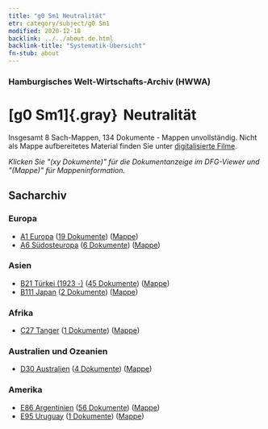 ```yaml
---
title: "g0 Sm1 Neutralität"
etr: category/subject/g0 Sm1
modified: 2020-12-18
backlink: ../../about.de.html
backlink-title: "Systematik-Übersicht"
fn-stub: about
---
```


### Hamburgisches Welt-Wirtschafts-Archiv (HWWA)
# [g0 Sm1]{.gray}&#8201; Neutralität&#160; 




Insgesamt 8 Sach-Mappen, 134 Dokumente - Mappen unvollständig.
Nicht als Mappe aufbereitetes Material finden Sie unter [digitalisierte Filme](/film/h1_sh).

_Klicken Sie "(xy Dokumente)" für die Dokumentanzeige im DFG-Viewer und "(Mappe)" für Mappeninformation._

## Sacharchiv




### Europa

- [A1 Europa](../../../geo/about.de.html#A1) (<a href="https://dfg-viewer.de/show/?tx_dlf[id]=https://pm20.zbw.eu/mets/sh/1408xx/140892/1445xx/144570/public.mets.de.xml" target="_blank">19 Dokumente</a>) ([Mappe](http://purl.org/pressemappe20/folder/sh/140892,144570))
- [A6 Südosteuropa](../../../geo/about.de.html#A6) (<a href="https://dfg-viewer.de/show/?tx_dlf[id]=https://pm20.zbw.eu/mets/sh/1409xx/140900/1445xx/144570/public.mets.de.xml" target="_blank">6 Dokumente</a>) ([Mappe](http://purl.org/pressemappe20/folder/sh/140900,144570))

### Asien

- [B21 Türkei (1923 -)](../../../geo/about.de.html#B21) (<a href="https://dfg-viewer.de/show/?tx_dlf[id]=https://pm20.zbw.eu/mets/sh/1411xx/141111/1445xx/144570/public.mets.de.xml" target="_blank">45 Dokumente</a>) ([Mappe](http://purl.org/pressemappe20/folder/sh/141111,144570))
- [B111 Japan](../../../geo/about.de.html#B111) (<a href="https://dfg-viewer.de/show/?tx_dlf[id]=https://pm20.zbw.eu/mets/sh/1412xx/141272/1445xx/144570/public.mets.de.xml" target="_blank">2 Dokumente</a>) ([Mappe](http://purl.org/pressemappe20/folder/sh/141272,144570))

### Afrika

- [C27 Tanger](../../../geo/about.de.html#C27) (<a href="https://dfg-viewer.de/show/?tx_dlf[id]=https://pm20.zbw.eu/mets/sh/1413xx/141360/1445xx/144570/public.mets.de.xml" target="_blank">1 Dokumente</a>) ([Mappe](http://purl.org/pressemappe20/folder/sh/141360,144570))

### Australien und Ozeanien

- [D30 Australien](../../../geo/about.de.html#D30) (<a href="https://dfg-viewer.de/show/?tx_dlf[id]=https://pm20.zbw.eu/mets/sh/1416xx/141621/1445xx/144570/public.mets.de.xml" target="_blank">4 Dokumente</a>) ([Mappe](http://purl.org/pressemappe20/folder/sh/141621,144570))

### Amerika

- [E86 Argentinien](../../../geo/about.de.html#E86) (<a href="https://dfg-viewer.de/show/?tx_dlf[id]=https://pm20.zbw.eu/mets/sh/1416xx/141692/1445xx/144570/public.mets.de.xml" target="_blank">56 Dokumente</a>) ([Mappe](http://purl.org/pressemappe20/folder/sh/141692,144570))
- [E95 Uruguay](../../../geo/about.de.html#E95) (<a href="https://dfg-viewer.de/show/?tx_dlf[id]=https://pm20.zbw.eu/mets/sh/1416xx/141695/1445xx/144570/public.mets.de.xml" target="_blank">1 Dokumente</a>) ([Mappe](http://purl.org/pressemappe20/folder/sh/141695,144570))


